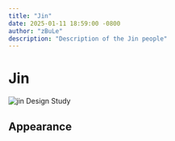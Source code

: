 ```yaml
---
title: "Jin"
date: 2025-01-11 18:59:00 -0800
author: "zBuLe"
description: "Description of the Jin people"
---
```


# Jin

![jin Design Study](/images/jin_design_study.png "jin Design Study")  

## Appearance
